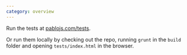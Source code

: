 ```yaml
---
category: overview
---
```


Run the tests at [pablojs.com/tests](http://pablojs.com/tests).

Or run them locally by checking out the repo, running `grunt` in the `build` folder and opening `tests/index.html` in the browser.  
